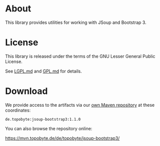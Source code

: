 # About

This library provides utilities for working with JSoup and Bootstrap 3.

# License

This library is released under the terms of the GNU Lesser General Public
License.

See [LGPL.md](LGPL.md) and [GPL.md](GPL.md) for details.

# Download

We provide access to the artifacts via our
[own Maven repository](https://mvn.topobyte.de) at these coordinates:

    de.topobyte:jsoup-bootstrap3:1.1.0

You can also browse the repository online:

<https://mvn.topobyte.de/de/topobyte/jsoup-bootstrap3/>
